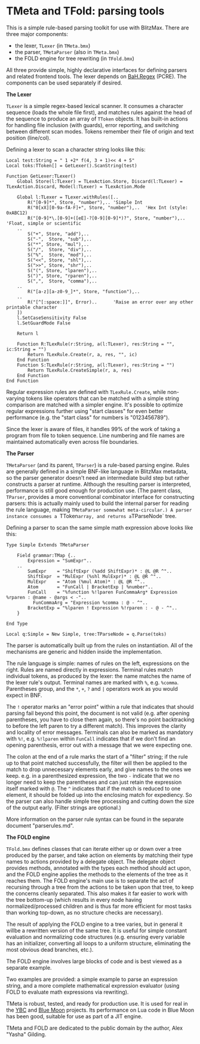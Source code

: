 
 TMeta and TFold: parsing tools
================================

This is a simple rule-based parsing toolkit for use with BlitzMax. There are three major components:

- the lexer, `TLexer` (in `TMeta.bmx`)
- the parser, `TMetaParser` (also in `TMeta.bmx`)
- the FOLD engine for tree rewriting (in `TFold.bmx`)

All three provide simple, highly declarative interfaces for defining parsers and related frontend tools. The lexer depends on [BaH.Regex](https://github.com/maxmods/bah.mod) (PCRE). The components can be used separately if desired.

**The Lexer**

`TLexer` is a simple regex-based lexical scanner. It consumes a character sequence (loads the whole file first), and matches rules against the head of the sequence to produce an array of `TToken` objects. It has built-in actions for handling file inclusion (with guards), error reporting, and switching between different scan modes. Tokens remember their file of origin and text position (line/col).

Defining a lexer to scan a character string looks like this:

	Local test:String = " 1 +2* f(4, 3 + 1)<< 4 + 5"
	Local toks:TToken[] = GetLexer().ScanString(test)

	Function GetLexer:TLexer()
		Global Store(l:TLexer) = TLexAction.Store, Discard(l:TLexer) = TLexAction.Discard, Mode(l:TLexer) = TLexAction.Mode
	
		Global l:TLexer = TLexer.withRules([..
			R("[0-9]*", Store, "number"),..	'Simple Int
			R("0[xX][0-9a-fA-F]+", Store, "number"),..	'Hex Int (style: 0xABC12)
			R("[0-9]*\.[0-9]+([eE]-?[0-9][0-9]*)?", Store, "number"),..		'Float, simple or scientific
		..
			S("+", Store, "add"),..
			S("-",  Store, "sub"),..
			S("*", Store, "mul"),..
			S("/",  Store, "div"),..
			S("%",  Store, "mod"),..
			S("<<", Store, "shl"),..
			S(">>", Store, "shr"),..
			S("(", Store, "lparen"),..
			S(")", Store, "rparen"),..
			S(",",  Store, "comma"),..
		..
			R("[a-z][a-z0-9_]*", Store, "function"),..
		..
			R("[^[:space:]]", Error)..		'Raise an error over any other printable character
		])
		l.SetCaseSensitivity False
		l.SetGuardMode False
	
		Return l
	
		Function R:TLexRule(r:String, a(l:TLexer), res:String = "", ic:String = "")
			Return TLexRule.Create(r, a, res, "", ic)
		End Function
		Function S:TLexRule(r:String, a(l:TLexer), res:String = "")
			Return TLexRule.CreateSimple(r, a, res)
		End Function
	End Function

Regular expression rules are defined with `TLexRule.Create`, while non-varying tokens like operators that can be matched with a simple string comparison are matched with a simpler engine. It's possible to optimize regular expressions further using "start classes" for even better performance (e.g. the "start class" for numbers is "0123456789").

Since the lexer is aware of files, it handles 99% of the work of taking a program from file to token sequence. Line numbering and file names are maintained automatically even across file boundaries.


**The Parser**

`TMetaParser` (and its parent, `TParser`) is a rule-based parsing engine. Rules are generally defined in a simple BNF-like language in BlitzMax metadata, so the parser generator doesn't need an intermediate build step but rather constructs a parser at runtime. Although the resulting parser is interpreted, performance is still good enough for production use. (The parent class, `TParser`, provides a more conventional combinator interface for constructing parsers: this is actually mainly used to build the internal parser for reading the rule language, making `TMetaParser somewhat meta-circular.) A parser instance consumes a `TToken` array, and returns a `TParseNode` tree.

Defining a parser to scan the same simple math expression above looks like this:

	Type Simple Extends TMetaParser
	
		Field grammar:TMap {..
			Expression = "SumExpr"..
		..
			SumExpr    = "ShiftExpr (%add ShiftExpr)* : @L @R ^"..
			ShiftExpr  = "MulExpr (%shl MulExpr)* : @L @R ^"..
			MulExpr    = "Atom (%mul Atom)* : @L @R ^"..
			Atom       = "FunCall | BracketExp | %number"..
			FunCall    = "%function %!lparen FunCommaArg* Expression %rparen : @name - @args < -"..
			  FunCommaArg = "Expression %comma : @ - ^"..
			BracketExp = "%lparen ! Expression %!rparen : - @ - ^"..
		}
	
	End Type

	Local q:Simple = New Simple, tree:TParseNode = q.Parse(toks)

The parser is automatically built up from the rules on instantiation. All of the mechanisms are generic and hidden inside the implementation.

The rule language is simple: names of rules on the left, expressions on the right. Rules are named directly in expressions. Terminal rules match individual tokens, as produced by the lexer: the name matches the name of the lexer rule's output. Terminal names are marked with `%`, e.g. `%comma`. Parentheses group, and the `*`, `+`, `?` and `|` operators work as you would expect in BNF.

The `!` operator marks an "error point" within a rule that indicates that should parsing fail beyond this point, the document is not valid (e.g. after opening parentheses, you have to close them again, so there's no point backtracking to before the left paren to try a different match). This improves the clarity and locality of error messages. Terminals can also be marked as mandatory with `%!`, e.g. `%!lparen` within `FunCall` indicates that if we don't find an opening parenthesis, error out with a message that we were expecting one.

The colon at the end of a rule marks the start of a "filter" string; if the rule up to that point matched successfully, the filter will then be applied to the match to drop unnecessary elements early, and give names to the ones we keep. e.g. in a parenthesized expression, the two `-` indicate that we no longer need to keep the parentheses and can just retain the expression itself marked with `@`. The `^` indicates that if the match is reduced to one element, it should be folded up into the enclosing match for expediency. So the parser can also handle simple tree processing and cutting down the size of the output early. (Filter strings are optional.)

More information on the parser rule syntax can be found in the separate document "parserules.md".


**The FOLD engine**

`TFold.bmx` defines classes that can iterate either up or down over a tree produced by the parser, and take action on elements by matching their type names to actions provided by a delegate object. The delegate object provides methods, annotated with the types each method should act upon, and the FOLD engine applies the methods to the elements of the tree as it reaches them. The FOLD engine's main use is to separate the act of recursing through a tree from the actions to be taken upon that tree, to keep the concerns cleanly separated. This also makes it far easier to work with the tree bottom-up (which results in every node having normalized/processed children and is thus far more efficient for most tasks than working top-down, as no structure checks are necessary).

The result of applying the FOLD engine to a tree varies, but in general it willbe a rewritten version of the same tree. It is useful for simple constant evaluation and normalizing code structures (e.g. ensuring every variable has an initializer, converting all loops to a uniform structure, eliminating the most obvious dead branches, etc.).

The FOLD engine involves large blocks of code and is best viewed as a separate example.


Two examples are provided: a simple example to parse an expression string, and a more complete mathematical expression evaluator (using FOLD to evaluate math expressions via rewriting).

TMeta is robust, tested, and ready for production use. It is used for real in the [YBC](https://github.com/Leushenko/ybc) and [Blue Moon](https://github.com/Leushenko/blue-moon) projects. Its performance on Lua code in Blue Moon has been good, suitable for use as part of a JIT engine.

TMeta and FOLD are dedicated to the public domain by the author, Alex "Yasha" Gilding.

